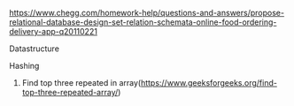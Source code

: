 https://www.chegg.com/homework-help/questions-and-answers/propose-relational-database-design-set-relation-schemata-online-food-ordering-delivery-app-q20110221


Datastructure


Hashing

1) Find top three repeated in array(https://www.geeksforgeeks.org/find-top-three-repeated-array/)
